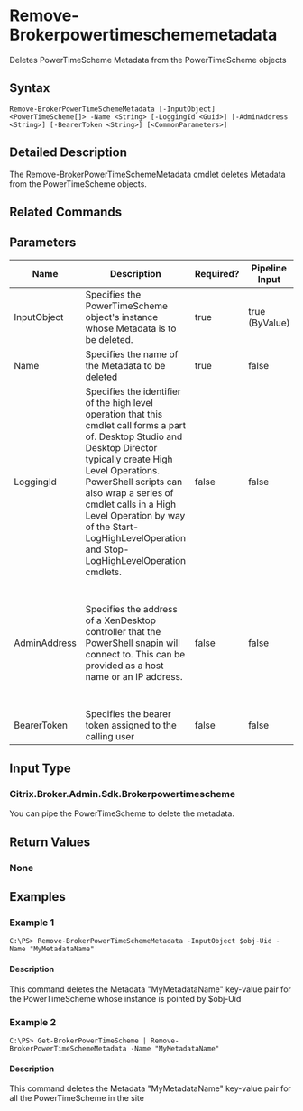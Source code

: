 ﻿
# Remove-Brokerpowertimeschememetadata
Deletes PowerTimeScheme Metadata from the PowerTimeScheme objects
## Syntax
```
Remove-BrokerPowerTimeSchemeMetadata [-InputObject] <PowerTimeScheme[]> -Name <String> [-LoggingId <Guid>] [-AdminAddress <String>] [-BearerToken <String>] [<CommonParameters>]
```
## Detailed Description
The Remove-BrokerPowerTimeSchemeMetadata cmdlet deletes Metadata from the PowerTimeScheme objects.


## Related Commands

## Parameters
| Name   | Description | Required? | Pipeline Input | Default Value |
| --- | --- | --- | --- | --- |
| InputObject | Specifies the PowerTimeScheme object's instance whose Metadata is to be deleted. | true | true (ByValue) |  |
| Name | Specifies the name of the Metadata to be deleted | true | false |  |
| LoggingId | Specifies the identifier of the high level operation that this cmdlet call forms a part of. Desktop Studio and Desktop Director typically create High Level Operations. PowerShell scripts can also wrap a series of cmdlet calls in a High Level Operation by way of the Start-LogHighLevelOperation and Stop-LogHighLevelOperation cmdlets. | false | false |  |
| AdminAddress | Specifies the address of a XenDesktop controller that the PowerShell snapin will connect to. This can be provided as a host name or an IP address. | false | false | Localhost. Once a value is provided by any cmdlet, this value will become the default. |
| BearerToken | Specifies the bearer token assigned to the calling user | false | false |  |

## Input Type

### Citrix.Broker.Admin.Sdk.Brokerpowertimescheme
You can pipe the PowerTimeScheme to delete the metadata.
## Return Values

### None

## Examples

### Example 1
```
C:\PS> Remove-BrokerPowerTimeSchemeMetadata -InputObject $obj-Uid -Name "MyMetadataName"
```
#### Description
This command deletes the Metadata "MyMetadataName" key-value pair for the PowerTimeScheme whose instance is pointed by \$obj-Uid
### Example 2
```
C:\PS> Get-BrokerPowerTimeScheme | Remove-BrokerPowerTimeSchemeMetadata -Name "MyMetadataName"
```
#### Description
This command deletes the Metadata "MyMetadataName" key-value pair for all the PowerTimeScheme in the site
